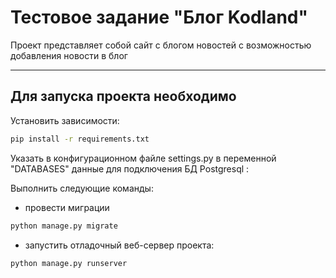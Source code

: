 Тестовое задание "Блог Kodland"
=====================
Проект представляет собой сайт с блогом новостей с возможностью 
добавления новости в блог

-----------------------------------
Для запуска проекта необходимо
-----------------------------------
Установить зависимости:

```bash
pip install -r requirements.txt
```

Указать в конфигурационном файле settings.py в переменной "DATABASES" 
данные для подключения БД Postgresql :

Выполнить следующие команды:

* провести миграции
```bash
python manage.py migrate
```

* запустить отладочный веб-сервер проекта:
```bash
python manage.py runserver
```
